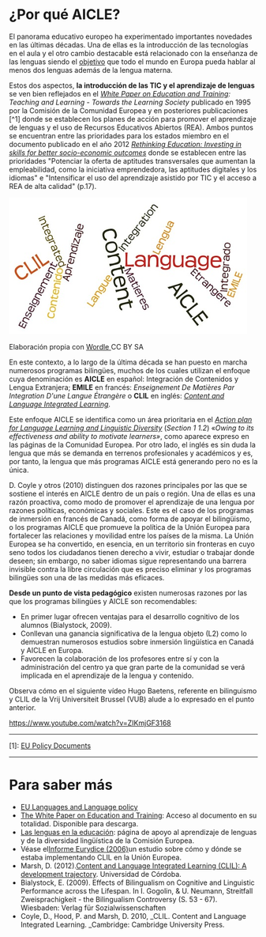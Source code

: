 # ¿Por qué AICLE?

El panorama educativo europeo ha experimentado importantes novedades en las últimas décadas. Una de ellas es la introducción de las tecnologías en el aula y el otro cambio destacable está relacionado con la enseñanza de las lenguas siendo el [objetivo](http://www.sepie.es/) que todo el mundo en Europa pueda hablar al menos dos lenguas además de la lengua materna.

Estos dos aspectos, **la introducción de las TIC y el aprendizaje de lenguas** se ven bien reflejados en el _[White Paper on Education and Training](http://cordis.europa.eu/news/rcn/7093_en.html): Teaching and Learning - Towards the Learning Society_ publicado en 1995 por la Comisión de la Comunidad Europea y en posteriores publicaciones [^1] donde se establecen los planes de acción para promover el aprendizaje de lenguas y el uso de Recursos Educativos Abiertos (REA). Ambos puntos se encuentran entre las prioridades para los estados miembro en el documento publicado en el año 2012 _[Rethinking Education: Investing in skills for better socio-economic outcomes](https://eur-lex.europa.eu/legal-content/ES/TXT/PDF/?uri=CELEX:52012DC0669&from=FR)_ donde se establecen entre las prioridades "Potenciar la oferta de aptitudes transversales que aumentan la empleabilidad, como la iniciativa emprendedora, las aptitudes digitales y los idiomas" e "Intensificar el uso del aprendizaje asistido por TIC y el acceso a REA de alta calidad" (p.17).


![Wordle 2 AICLE](img/REAaicle_14_07_16_B1_T1_Principios_v2_img2.png)


Elaboración propia con [Wordle ](http://www.wordle.net/)CC BY SA

En este contexto, a lo largo de la última década se han puesto en marcha numerosos programas bilingües, muchos de los cuales utilizan el enfoque cuya denominación es **AICLE** en español: Integración de Contenidos y Lengua Extranjera; **EMILE** en francés: _Enseignement De Matières Par Integration D'une Langue Étrangère_ o **CLIL** en inglés: [_Content and Language Integrated Learning_](https://www.youtube.com/watch?v=uIRZWn7-x2Y).

Este enfoque AICLE se identifica como un área prioritaria en el [_Action plan for Language Learning and Linguistic Diversity_](http://formacion.intef.es/pluginfile.php/178685/mod_imscp/content/10/02_COM_2003_0449_FIN_EN_TXT.pdf) (_Section 1 1.2_) «_Owing to its effectiveness and ability to motivate learners»_, como aparece expreso en las páginas de la Comunidad Europea. Por otro lado, el inglés es sin duda la lengua que más se demanda en terrenos profesionales y académicos y es, por tanto, la lengua que más programas AICLE está generando pero no es la única.

D. Coyle y otros (2010) distinguen dos razones principales por las que se sostiene el interés en AICLE dentro de un país o región. Una de ellas es una razón proactiva, como modo de promover el aprendizaje de una lengua por razones políticas, económicas y sociales. Este es el caso de los programas de inmersión en francés de Canadá, como forma de apoyar el bilingüismo, o los programas AICLE que promueve la política de la Unión Europea para fortalecer las relaciones y movilidad entre los países de la misma. La Unión Europea se ha convertido, en esencia, en un territorio sin fronteras en cuyo seno todos los ciudadanos tienen derecho a vivir, estudiar o trabajar donde deseen; sin embargo, no saber idiomas sigue representando una barrera invisible contra la libre circulación que es preciso eliminar y los programas bilingües son una de las medidas más eficaces.

**Desde un punto de vista pedagógico** existen numerosas razones por las que los programas bilingües y AICLE son recomendables:

*   En primer lugar ofrecen ventajas para el desarrollo cognitivo de los alumnos (Bialystock, 2009).
*   Conllevan una ganancia significativa de la lengua objeto (L2) como lo demuestran numerosos estudios sobre inmersión lingüística en Canadá y AICLE en Europa.
*   Favorecen la colaboración de los profesores entre sí y con la administración del centro ya que gran parte de la comunidad se verá implicada en el aprendizaje de la lengua y contenido.

Observa cómo en el siguiente vídeo Hugo Baetens, referente en bilinguismo y CLIL de la Vrij Universiteit Brussel (VUB) alude a lo expresado en el punto anterior.  
  
https://www.youtube.com/watch?v=ZIKmjGF3168

---

[1]: [EU Policy Documents](http://ec.europa.eu/solvit/documents/index_en.htm)

---
# Para saber más

*   [EU Languages and Language policy](http://www.letpp.eu/)
*   [The White Paper on Education and Training](http://europa.eu/documents/comm/white_papers/pdf/com95_590_en.pdf): Acceso al documento en su totalidad. Disponible para descarga.
*   [Las lenguas en la educación](http://ec.europa.eu/languages/policy/learning-languages/languages-in-education_es.htm): página de apoyo al aprendizaje de lenguas y de la diversidad lingüística de la Comisión Europea.
*   Véase el[Informe Eurydice (2006)](http://bookshop.europa.eu/en/content-and-language-integrated-learning-clic-at-school-in-europe-pbNCX106001/)un estudio sobre cómo y dónde se estaba implementando CLIL en la Unión Europea.
*   Marsh, D. (2012).[Content and Language Integrated Learning (CLIL): A development trajectory](http://helvia.uco.es/xmlui/bitstream/handle/10396/8689/2013000000658.pdf?sequence=1). Universidad de Córdoba.
*   Bialystock, E. (2009). Effects of Bilingualism on Cognitive and Linguistic Performance across the Lifespan. In I. Gogolin, & U. Neumann, Streitfall Zweisprachigkeit - the Bilingualism Controversy (S. 53 - 67). Wiesbaden: Verlag für Sozialwissenschaften
*   Coyle, D., Hood, P. and Marsh, D. 2010, _CLIL. Content and Language Integrated Learning. _Cambridge: Cambridge University Press.
